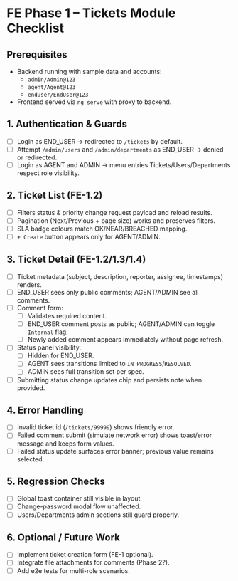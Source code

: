 ﻿# FE Phase 1 – Tickets Module Checklist

## Prerequisites
- Backend running with sample data and accounts:
  - `admin/Admin@123`
  - `agent/Agent@123`
  - `enduser/EndUser@123`
- Frontend served via `ng serve` with proxy to backend.

## 1. Authentication & Guards
- [ ] Login as END_USER → redirected to `/tickets` by default.
- [ ] Attempt `/admin/users` and `/admin/departments` as END_USER → denied or redirected.
- [ ] Login as AGENT and ADMIN → menu entries Tickets/Users/Departments respect role visibility.

## 2. Ticket List (FE-1.2)
- [ ] Filters status & priority change request payload and reload results.
- [ ] Pagination (Next/Previous + page size) works and preserves filters.
- [ ] SLA badge colours match OK/NEAR/BREACHED mapping.
- [ ] `+ Create` button appears only for AGENT/ADMIN.

## 3. Ticket Detail (FE-1.2/1.3/1.4)
- [ ] Ticket metadata (subject, description, reporter, assignee, timestamps) renders.
- [ ] END_USER sees only public comments; AGENT/ADMIN see all comments.
- [ ] Comment form:
  - [ ] Validates required content.
  - [ ] END_USER comment posts as public; AGENT/ADMIN can toggle `Internal` flag.
  - [ ] Newly added comment appears immediately without page refresh.
- [ ] Status panel visibility:
  - [ ] Hidden for END_USER.
  - [ ] AGENT sees transitions limited to `IN_PROGRESS`/`RESOLVED`.
  - [ ] ADMIN sees full transition set per spec.
- [ ] Submitting status change updates chip and persists note when provided.

## 4. Error Handling
- [ ] Invalid ticket id (`/tickets/99999`) shows friendly error.
- [ ] Failed comment submit (simulate network error) shows toast/error message and keeps form values.
- [ ] Failed status update surfaces error banner; previous value remains selected.

## 5. Regression Checks
- [ ] Global toast container still visible in layout.
- [ ] Change-password modal flow unaffected.
- [ ] Users/Departments admin sections still guard properly.

## 6. Optional / Future Work
- [ ] Implement ticket creation form (FE-1 optional).
- [ ] Integrate file attachments for comments (Phase 2?).
- [ ] Add e2e tests for multi-role scenarios.
